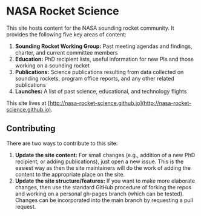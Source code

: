 # NASA Rocket Science

This site hosts content for the NASA sounding rocket community.  It provides the following five key areas of content:
1. **Sounding Rocket Working Group:** Past meeting agendas and findings, charter, and current committee members
2. **Education:** PhD recipient lists, useful information for new PIs and those working on a sounding rocket
3. **Publications:** Science publications resulting from data collected on sounding rockets, program office reports, and any other related publications
4. **Launches:** A list of past science, educational, and technology flights

This site lives at [http://nasa-rocket-science.github.io](http://nasa-rocket-science.github.io).

## Contributing
There are two ways to contribute to this site:
1. **Update the site content:**  For small changes (e.g., addition of a new PhD recipient, or adding publications), just open a new issue.  This is the easiest way as then the site maintainers will do the work of adding the content to the appropriate place on the site.
2. **Update the site structure/features:**  If you want to make more elaborate changes, then use the standard GitHub procedure of forking the repos and working on a personal gh-pages branch (which can be tested).  Changes can be incorporated into the main branch by requesting a pull request.
